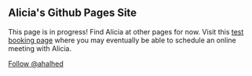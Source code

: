 ## Alicia's Github Pages Site

This page is in progress! Find Alicia at other pages for now. Visit this <a href='https://outlook.office365.com/owa/calendar/MeetWithAlicia@uoguelphca.onmicrosoft.com/bookings/'>test booking page</a> where you may eventually be able to schedule an online meeting with Alicia.

<script src="https://platform.linkedin.com/badges/js/profile.js" async defer type="text/javascript"></script>

<div class="badge-base LI-profile-badge" data-locale="en_US" data-size="medium" data-theme="light" data-type="VERTICAL" data-vanity="aliciahalhed" data-version="v1"><a class="badge-base__link LI-simple-link" href="https://ca.linkedin.com/in/aliciahalhed?trk=profile-badge"></a></div> <a href="https://twitter.com/ahalhed?ref_src=twsrc%5Etfw" class="twitter-follow-button" data-show-count="false">Follow @ahalhed</a><script async src="https://platform.twitter.com/widgets.js" charset="utf-8"></script>
